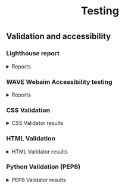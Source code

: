 <h1 align=center>Testing</h1>

#
## **Validation and accessibility**

### **Lighthouse report**
<details>
  <summary>Reports</summary>
  
  All pages of the app were tested using the lighthouse function built in to the Google Chrome browser on incognito mode.
  
  <img width="400" src="static/assets/images/TESTING-images/homepageLighthouse.png"><br>
  <img width="400" src="static/assets/images/TESTING-images/loginLighthouse.png"><br>
  <img width="400" src="static/assets/images/TESTING-images/signupLighthouse.png"><br>
  <img width="400" src="static/assets/images/TESTING-images/servicespageLighthouse.png"><br>
  <img width="400" src="static/assets/images/TESTING-images/servicedetailpageLighthouse.png"><br>
  <img width="400" src="static/assets/images/TESTING-images/profilepageLighthouse.png"><br>
  <img width="400" src="static/assets/images/TESTING-images/signuplinkissueLighthouse.png"><br>
 
  
  The low best practices score on `Home` with 83, is due to the main image aspect ratio<br>
  The low best SEO score on `Signup` with 89, is due to the link text no being descriptive, but it simply says `here`
  

</details>
  
### **WAVE Webaim Accessibility testing**
<details>
  <summary>Reports</summary>

  ### **Accessibility report**
  The WAVE tool was used to test all pages on the app.<br>
  Some errors repeat over each page tested, these were due to the social links not having text as they are fontawesome links.<br>
  I also received some contrast errors on some of the pages. This is due to the green text on purple background.<br>
  I did receive an error for alt text on the main image as `'suspicious'`, <br>I changed it from 'image of an audi r8 in the dark'
  to 'Audi R8 in the dark', it liked that.<br>
  - Links to the individual results:  
    
    
  * [link to home page WAVE result](https://wave.webaim.org/report#/https://motor-werks.herokuapp.com/)  
  * [link to login page WAVE result](https://wave.webaim.org/report#/https://motor-werks.herokuapp.com/accounts/login/)  
  * [link to signup page WAVE result](https://wave.webaim.org/report#/https://motor-werks.herokuapp.com/accounts/signup/)  
  * [link to services page WAVE result](https://wave.webaim.org/report#/https://motor-werks.herokuapp.com/services/)  
  * [link to service-detail page WAVE result](https://wave.webaim.org/report#/https://motor-werks.herokuapp.com/services/services_detail/4/)

  There were 2 parts of the site that were inaccesible and due to this I was unable to check them with the tool.
  * These were:
    - Payments page, Internal server error
    - User profile page, User must be signed in, WAVE wouldn't allow me to sign in
    
</details>

  ### **CSS Validation**
  <details>
  <summary>CSS Validator results</summary>

  * Only the custom CSS file was tested (style.css)<br>
    - If I test the entire site url, all of the bootstrap styles are also tested but still pass.<br>
  <img width="600" src="static/assets/images/TESTING-images/cssvalidation.png">
  
  </details>
  
 ### **HTML Validation**  
  <details>
  <summary>HTML Validator results</summary>

  * All HTML was passed through the validator retreived from the source code within devtools on Chrome.<br>
    - Three minor warnings remain:
        - Mailchimp javascript 
        - Amazon Javascript
        - Section heading requires h2-h6 element

  * [link to w3c validator result](https://validator.w3.org/nu/?doc=https%3A%2F%2Fmotor-werks.herokuapp.com%2F)
  
  </details>
  
 ### **Python Validation (PEP8)**
  <details>
  <summary>PEP8 Validator results</summary>

###  **Motor-werks App**

<p float="left">
        <img src="static/assets/images/TESTING-images/PEP8-images/motorwerks-asgi-pep8.png" width="300" height="300"/>
        <img src="static/assets/images/TESTING-images/PEP8-images/motorwerks-settings-pep8.png" width="300" height="300"/>
        <img src="static/assets/images/TESTING-images/PEP8-images/motorwerks-wsgi-pep8.png" width="300" height="300"/>
        <img src="static/assets/images/TESTING-images/PEP8-images/motorwerks-views-pep8.png" width="300" height="300"/>
        <img src="static/assets/images/TESTING-images/PEP8-images/motorwerks-urls-pep8.png" width="300" height="300"/>
</p>

All files for Motor-werks passed through PEP8 without errors

###  **Home App**

<p float="left">
        <img src="static/assets/images/TESTING-images/PEP8-images/home-views.png" width="300" height="300"/>
        <img src="static/assets/images/TESTING-images/PEP8-images/home-urls.png" width="300" height="300"/>
</p>

All files for home app passed through PEP8 without errors

### **Payments App**

<p float="left">
        <img src="static/assets/images/TESTING-images/PEP8-images/payments-urls-pep8.png" width="300" height="300"/>
        <img src="static/assets/images/TESTING-images/PEP8-images/payments-views-pep8.png" width="300" height="300"/>
</p>

All files for Payments app passed through PEP8 without errors

### **Profiles App**

<p float="left">
        <img src="static/assets/images/TESTING-images/PEP8-images/profiles-admin-pep8.png" width="300" height="300"/>
        <img src="static/assets/images/TESTING-images/PEP8-images/profiles-apps-pep8.png" width="300" height="300"/>
        <img src="static/assets/images/TESTING-images/PEP8-images/profiles-forms-pep8.png" width="300" height="300"/>
        <img src="static/assets/images/TESTING-images/PEP8-images/profiles-models-pep8.png" width="300" height="300"/>
        <img src="static/assets/images/TESTING-images/PEP8-images/profiles-urls-pep8.png" width="300" height="300"/>
        <img src="static/assets/images/TESTING-images/PEP8-images/profiles-views-pep8.png" width="300" height="300"/>
</p>

All files for Profiles app passed through PEP8 without errors



## **Manual Testing**

<!-- TO DO -->
